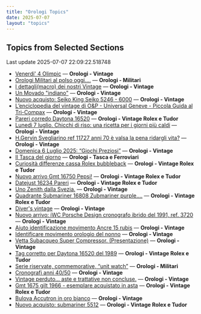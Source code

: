 ```yaml
---
title: "Orologi Topics"
date: 2025-07-07
layout: "topics"
---
```


## Topics from Selected Sections

Last update 2025-07-07 22:09:22.518748

- [Venerdi' 4 Olimpic](https://orologi.forumfree.it/?t=80748823) — **Orologi - Vintage**
- [Orologi Militari al polso oggi….](https://orologi.forumfree.it/?t=80440118) — **Orologi - Militari**
- [I dettagli(macro) dei nostri Vintage](https://orologi.forumfree.it/?t=80396891) — **Orologi - Vintage**
- [Un Movado "indiano"](https://orologi.forumfree.it/?t=68413888) — **Orologi - Vintage**
- [Nuovo acquisto: Seiko King Seiko 5246 - 6000](https://orologi.forumfree.it/?t=80743287) — **Orologi - Vintage**
- [L’enciclopedia del vintage di O&P - Universal Geneve - Piccola Guida al Tri-Compax](https://orologi.forumfree.it/?t=80639132) — **Orologi - Vintage**
- [Pareri corredo Daytona 16520](https://orologi.forumfree.it/?t=80751060) — **Orologi - Vintage Rolex e Tudor**
- [Lunedì 7 luglio. Chicchi di riso: una ricetta per i giorni più caldi](https://orologi.forumfree.it/?t=80753390) — **Orologi - Vintage**
- [H.Gervin Svegliarino ref 11727 anni 70 è valsa la pena ridargli vita?](https://orologi.forumfree.it/?t=80754337) — **Orologi - Vintage**
- [Domenica 6 Luglio 2025: “Giochi Preziosi”](https://orologi.forumfree.it/?t=80751579) — **Orologi - Vintage**
- [Il Tasca del giorno](https://orologi.forumfree.it/?t=80702163) — **Orologi - Tasca e Ferroviari**
- [Curiosità differenze cassa Rolex bubbleback](https://orologi.forumfree.it/?t=80753851) — **Orologi - Vintage Rolex e Tudor**
- [Nuovo arrivo Gmt 16750 Pepsi!](https://orologi.forumfree.it/?t=80750096) — **Orologi - Vintage Rolex e Tudor**
- [Datejust 16234 Pareri](https://orologi.forumfree.it/?t=80754153) — **Orologi - Vintage Rolex e Tudor**
- [Uno Zenith dalla Svezia.](https://orologi.forumfree.it/?t=80754241) — **Orologi - Vintage**
- [Quadrante Submariner 16808 Zubmariner purple....](https://orologi.forumfree.it/?t=80748789) — **Orologi - Vintage Rolex e Tudor**
- [Diver's vintage](https://orologi.forumfree.it/?t=71608461) — **Orologi - Vintage**
- [Nuovo arrivo: iWC Porsche Design cronografo ibrido del 1991, ref. 3720](https://orologi.forumfree.it/?t=80750011) — **Orologi - Vintage**
- [Aiuto identificazione movimento Ancre 15 rubis](https://orologi.forumfree.it/?t=80749194) — **Orologi - Vintage**
- [Identificare movimento orologio del nonno](https://orologi.forumfree.it/?t=80751083) — **Orologi - Vintage**
- [Vetta Subacqueo Super Compressor.  (Presentazione)](https://orologi.forumfree.it/?t=80626299) — **Orologi - Vintage**
- [Tag corretto per Daytona 16520 del 1989](https://orologi.forumfree.it/?t=80748443) — **Orologi - Vintage Rolex e Tudor**
- [Serie riservate, commemorative, “unit watch”](https://orologi.forumfree.it/?t=70708713) — **Orologi - Militari**
- [Cronografi anni 40/50](https://orologi.forumfree.it/?t=80740948) — **Orologi - Vintage**
- [Vintage perduto... aste e trattative non concluse.](https://orologi.forumfree.it/?t=80507966) — **Orologi - Vintage**
- [Gmt 1675 gilt 1966 - esemplare acquistato in asta](https://orologi.forumfree.it/?t=80724649) — **Orologi - Vintage Rolex e Tudor**
- [Bulova Accutron in oro bianco](https://orologi.forumfree.it/?t=80753206) — **Orologi - Vintage**
- [Nuovo acquisto: submariner 5512](https://orologi.forumfree.it/?t=80753973) — **Orologi - Vintage Rolex e Tudor**
